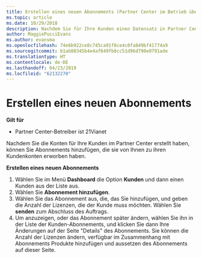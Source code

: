 ```yaml
---
title: Erstellen eines neuen Abonnements (Partner Center im Betrieb über 21Vianet)
ms.topic: article
ms.date: 10/29/2018
description: Nachdem Sie für Ihre Kunden einen Datensatz in Partner Center erstellt haben, können Sie ihnen Abonnements für Produkte im Katalog verkaufen.
author: MaggiePucciEvans
ms.author: evansma
ms.openlocfilehash: 74e6b922ce8c745ca91f8ce4c0fa849bf41774a9
ms.sourcegitcommit: b1ab80345b4e4af649fb8cc51d96d798e0791ade
ms.translationtype: HT
ms.contentlocale: de-DE
ms.lasthandoff: 04/23/2019
ms.locfileid: "62132270"
---
```

# <a name="create-a-new-subscription"></a>Erstellen eines neuen Abonnements

**Gilt für**

-   Partner Center-Betreiber ist 21Vianet


Nachdem Sie die Konten für Ihre Kunden im Partner Center erstellt haben, können Sie Abonnements hinzufügen, die sie von Ihnen zu ihren Kundenkonten erworben haben.

**Erstellen eines neuen Abonnements**

1.  Wählen Sie im Menü **Dashboard** die Option **Kunden** und dann einen Kunden aus der Liste aus.
2.  Wählen Sie **Abonnement hinzufügen**.
3.  Wählen Sie das Abonnement aus, die, das Sie hinzufügen, und geben die Anzahl der Lizenzen, die der Kunde muss möchten. Wählen Sie **senden** zum Abschluss des Auftrags.
4.  Um anzuzeigen, oder das Abonnement später ändern, wählen Sie ihn in der Liste der Kunden-Abonnements, und klicken Sie dann Ihre Änderungen auf der Seite "Details" des Abonnements. Sie können die Anzahl der Lizenzen ändern, verfügbar im Zusammenhang mit Abonnements Produkte hinzufügen und aussetzen des Abonnements auf dieser Seite.   

